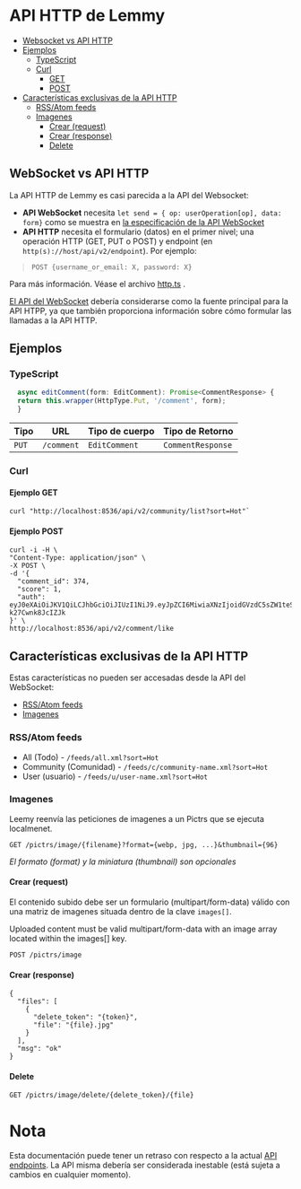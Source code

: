 # API HTTP de Lemmy

<!-- toc -->

- [Websocket vs API HTTP](#websocket-vs-api-http)
- [Ejemplos](#ejemplos)
  - [TypeScript](#typescript)
  - [Curl](#curl)
    - [GET](#ejemplo-get)
    - [POST](#ejemplo-post)
- [Características exclusivas de la API HTTP](#características-exclusivas-de-la-api-http)
  - [RSS/Atom feeds](#rss-atom-feeds)
  - [Imagenes](#imagenes)
    - [Crear (request)](#crear-request)
    - [Crear (response)](#crear-response)
    * [Delete](#delete)

<!-- tocstop -->

## WebSocket vs API HTTP

La API HTTP de Lemmy es casi parecida a la API del Websocket:

- **API WebSocket** necesita `let send = { op: userOperation[op], data: form}` como se muestra en [la especificación de la API WebSocket](https://join-lemmy.org/api/index.html)
- **API HTTP** necesita el formulario (datos) en el primer nivel; una operación HTTP (GET, PUT o POST) y endpoint (en `http(s)://host/api/v2/endpoint`). Por ejemplo:

> `POST {username_or_email: X, password: X}`

Para más información. Véase el archivo
[http.ts](https://github.com/LemmyNet/lemmy-js-client/blob/main/src/http.ts) .

[El API del WebSocket](https://join-lemmy.org/api/index.html) debería considerarse como la fuente principal para la API HTPP, ya que también proporciona información sobre cómo formular las llamadas a la API HTTP.

## Ejemplos

### TypeScript

```ts
  async editComment(form: EditComment): Promise<CommentResponse> {
  return this.wrapper(HttpType.Put, '/comment', form);
  }
```

| Tipo  | URL        | Tipo de cuerpo | Tipo de Retorno   |
| ----- | ---------- | -------------- | ----------------- |
| `PUT` | `/comment` | `EditComment`  | `CommentResponse` |

### Curl

#### Ejemplo GET

```
curl "http://localhost:8536/api/v2/community/list?sort=Hot"`
```

#### Ejemplo POST

```
curl -i -H \
"Content-Type: application/json" \
-X POST \
-d '{
  "comment_id": 374,
  "score": 1,
  "auth": eyJ0eXAiOiJKV1QiLCJhbGciOiJIUzI1NiJ9.eyJpZCI6MiwiaXNzIjoidGVzdC5sZW1teS5tbCJ9.P77RX_kpz1a_geY5eCp29sl_5mAm-k27Cwnk8JcIZJk
}' \
http://localhost:8536/api/v2/comment/like
```

## Características exclusivas de la API HTTP

Estas características no pueden ser accesadas desde la API del WebSocket:

- [RSS/Atom feeds](#rss-atom-feeds)
- [Imagenes](#imagenes)

### RSS/Atom feeds

- All (Todo) - `/feeds/all.xml?sort=Hot`
- Community (Comunidad) - `/feeds/c/community-name.xml?sort=Hot`
- User (usuario) - `/feeds/u/user-name.xml?sort=Hot`

### Imagenes

Leemy reenvía las peticiones de imagenes a un Pictrs que se ejecuta localmenet.

`GET /pictrs/image/{filename}?format={webp, jpg, ...}&thumbnail={96}`

_El formato (format) y la miniatura (thumbnail) son opcionales_

#### Crear (request)

El contenido subido debe ser un formulario (multipart/form-data) válido con una matriz de imagenes situada dentro de la clave `images[]`.

Uploaded content must be valid multipart/form-data with an image array located within the images[] key.

`POST /pictrs/image`

#### Crear (response)

```
{
  "files": [
    {
      "delete_token": "{token}",
      "file": "{file}.jpg"
    }
  ],
  "msg": "ok"
}
```

#### Delete

`GET /pictrs/image/delete/{delete_token}/{file}`

# Nota

Esta documentación puede tener un retraso con respecto a la actual
[API endpoints](https://github.com/LemmyNet/lemmy-js-client/blob/main/src/http.ts). La API misma debería ser considerada inestable (está sujeta a cambios en cualquier momento).
